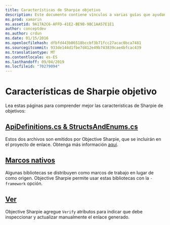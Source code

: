 ```yaml
---
title: Características de Sharpie objetivo
description: Este documento contiene vínculos a varias guías que ayudan a describir objetivos Sharpie, cómo usarlos y el resultado que genera.
ms.prod: xamarin
ms.assetid: 9A17A2C6-AFFD-41E2-BE9B-9BC1AA57E1E1
author: conceptdev
ms.author: crdun
ms.date: 01/15/2016
ms.openlocfilehash: dfbfd443b06518bccbf3b71fcc27acac0bca7481
ms.sourcegitcommit: 933de144d1fbe7d412e49b743839cae4bfcac439
ms.translationtype: MT
ms.contentlocale: es-ES
ms.lasthandoff: 09/04/2019
ms.locfileid: "70279094"
---
```

# <a name="objective-sharpie-features"></a>Características de Sharpie objetivo

Lea estas páginas para comprender mejor las características de Sharpie de objetivos:

## <a name="apidefinitionscs--structsandenumscsapidefinitions-structsandenumsmd"></a>[**ApiDefinitions.cs & StructsAndEnums.cs**](apidefinitions-structsandenums.md)

Estos dos archivos son emitidos por Objective Sharpie, que se incluirán en el proyecto de enlace. Obtenga más información [aquí](apidefinitions-structsandenums.md).

## <a name="native-frameworksnative-frameworksmd"></a>[**Marcos nativos**](native-frameworks.md)

Algunas bibliotecas se distribuyen como marcos de trabajo en lugar de como origen.
Objective Sharpie permite usar estas bibliotecas con la `-framework` opción.

## <a name="verifyverifymd"></a>[**Ver**](verify.md)

Objective Sharpie agregue `Verify` atributos para indicar que debe inspeccionar y actualizar manualmente el enlace generado. 
